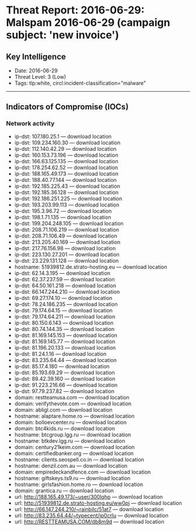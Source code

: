 # Threat Report: 2016-06-29: Malspam 2016-06-29 (campaign subject: 'new invoice')


## Key Intelligence
* Date: 2016-06-29
* Threat Level: 3 (Low)
* Tags: tlp:white, circl:incident-classification="malware"

---

## Indicators of Compromise (IOCs)
### Network activity
* ip-dst: 107.180.25.1 — download location
* ip-dst: 109.234.160.30 — download location
* ip-dst: 112.140.42.29 — download location
* ip-dst: 160.153.73.196 — download location
* ip-dst: 166.63.125.135 — download location
* ip-dst: 178.254.62.52 — download location
* ip-dst: 188.165.49.173 — download location
* ip-dst: 188.40.77.144 — download location
* ip-dst: 192.185.225.43 — download location
* ip-dst: 192.185.36.128 — download location
* ip-dst: 192.186.251.225 — download location
* ip-dst: 193.203.99.113 — download location
* ip-dst: 195.3.96.72 — download location
* ip-dst: 198.1.71.135 — download location
* ip-dst: 199.204.248.105 — download location
* ip-dst: 208.71.106.219 — download location
* ip-dst: 208.71.106.49 — download location
* ip-dst: 213.205.40.169 — download location
* ip-dst: 217.76.156.98 — download location
* ip-dst: 223.130.27.201 — download location
* ip-dst: 23.229.131.128 — download location
* hostname: 51939812.de.strato-hosting.eu — download location
* ip-dst: 62.14.3.195 — download location
* ip-dst: 62.37.237.59 — download location
* ip-dst: 64.50.161.218 — download location
* ip-dst: 66.147.244.210 — download location
* ip-dst: 69.27.174.10 — download location
* ip-dst: 78.24.186.235 — download location
* ip-dst: 79.174.64.15 — download location
* ip-dst: 79.174.64.211 — download location
* ip-dst: 80.150.6.143 — download location
* ip-dst: 80.74.144.35 — download location
* ip-dst: 81.169.145.153 — download location
* ip-dst: 81.169.145.77 — download location
* ip-dst: 81.196.20.133 — download location
* ip-dst: 81.24.1.16 — download location
* ip-dst: 83.235.64.44 — download location
* ip-dst: 85.17.4.180 — download location
* ip-dst: 85.193.69.29 — download location
* ip-dst: 89.42.39.160 — download location
* ip-dst: 91.223.216.66 — download location
* ip-dst: 97.79.237.82 — download location
* domain: restteamusa.com — download location
* domain: verifythevote.com — download location
* domain: abligl.com — download location
* hostname: alaptare.home.ro — download location
* domain: bolloevcenter.ru — download location
* domain: btc4kids.ru — download location
* hostname: btcgroup.lgg.ru — download location
* hostname: btkdev.lgg.ru — download location
* domain: century21keim.com — download location
* domain: certifiedbanker.org — download location
* hostname: clients.seospell.co.in — download location
* hostname: denzil.com.au — download location
* domain: empiredeckandfence.com — download location
* hostname: giftskeys.ts9.ru — download location
* hostname: girlsfashion.home.ro — download location
* domain: grantica.ru — download location
* url: http://188.165.49.173/~user/300lqhp — download location
* url: http://51939812.de.strato-hosting.eu/ww0pj — download location
* url: http://66.147.244.210/~rainbilc/51at7 — download location
* url: http://83.235.64.44/~typecent/jp0crlu — download location
* url: http://RESTTEAMUSA.COM/db8m9d — download location
